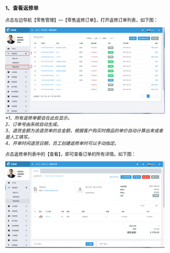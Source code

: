 ### 1、查看返修单

点击左边导航【零售管理】—【零售返修订单】，打开返修订单列表，如下图：

![](/assets/lsgl-lsfx.png)_\*1、所有返修单都会在此处显示。  
  2、订单号由系统自动生成。  
  3、退货金额为该退货单的总金额，根据客户购买时商品的单价自动计算出来或者是人工填写。  
  4、开单时间退货日期，员工创建返修单时可以手动指定。_

点击返修单列表中的【查看】，即可查看订单的所有详情。如下图：

![](/assets/lsgl-lsfx-ck.png)

